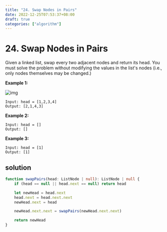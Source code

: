 ```yaml
---
title: "24. Swap Nodes in Pairs"
date: 2022-12-25T07:53:37+08:00
draft: true
categories: ["algorithm"]
---
```






# 24. Swap Nodes in Pairs



Given a linked list, swap every two adjacent nodes and return its head. You must solve the problem without modifying the values in the list's nodes (i.e., only nodes themselves may be changed.)

 

**Example 1:**

![img](https://assets.leetcode.com/uploads/2020/10/03/swap_ex1.jpg)

```
Input: head = [1,2,3,4]
Output: [2,1,4,3]
```

**Example 2:**

```
Input: head = []
Output: []
```

**Example 3:**

```
Input: head = [1]
Output: [1]
```





## solution




```typescript
function swapPairs(head: ListNode | null): ListNode | null {
    if (head == null || head.next == null) return head

    let newHead = head.next
    head.next = head.next.next
    newHead.next = head

    newHead.next.next = swapPairs(newHead.next.next)

    return newHead
}
```